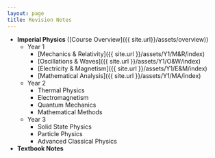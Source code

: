 ```yaml
---
layout: page
title: Revision Notes
---
```

- **Imperial Physics** ([Course Overview]({{ site.url}}/assets/overview))
  - Year 1
    - [Mechanics & Relativity]({{ site.url }}/assets/Y1/M&R/index)
    - [Oscillations & Waves]({{ site.url }}/assets/Y1/O&W/index)
    - [Electricity & Magnetism]({{ site.url }}/assets/Y1/E&M/index)
    - [Mathematical Analysis]({{ site.url }}/assets/Y1/MA/index)
  - Year 2
    - Thermal Physics
    - Electromagnetism
    - Quantum Mechanics
    - Mathematical Methods
  - Year 3
    - Solid State Physics
    - Particle Physics
    - Advanced Classical Physics
- **Textbook Notes**
